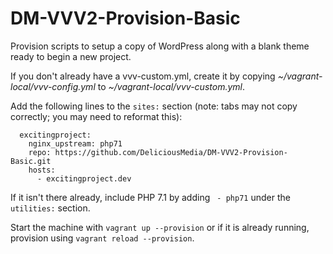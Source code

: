 # DM-VVV2-Provision-Basic
Provision scripts to setup a copy of WordPress along with a blank theme ready to begin a new project.

If you don't already have a vvv-custom.yml, create it by copying _~/vagrant-local/vvv-config.yml_ to _~/vagrant-local/vvv-custom.yml_.

Add the following lines to the ``sites:`` section (note: tabs may not copy correctly; you may need to reformat this):

```
  excitingproject:
    nginx_upstream: php71
    repo: https://github.com/DeliciousMedia/DM-VVV2-Provision-Basic.git
    hosts:
      - excitingproject.dev
```

If it isn't there already, include PHP 7.1 by adding `` - php71`` under the ``utilities:`` section.

Start the machine with ``vagrant up --provision`` or if it is already running, provision using ``vagrant reload --provision``.
